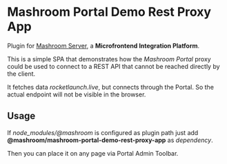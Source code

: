 
# Mashroom Portal Demo Rest Proxy App

Plugin for [Mashroom Server](https://www.mashroom-server.com), a **Microfrontend Integration Platform**.

This is a simple SPA that demonstrates how the _Mashroom Portal_ proxy could be used to connect to a
REST API that cannot be reached directly by the client.

It fetches data *rocketlaunch.live*, but connects through the Portal. So the actual endpoint will not be visible
in the browser.

## Usage

If *node_modules/@mashroom* is configured as plugin path just add **@mashroom/mashroom-portal-demo-rest-proxy-app** as *dependency*.

Then you can place it on any page via Portal Admin Toolbar.
